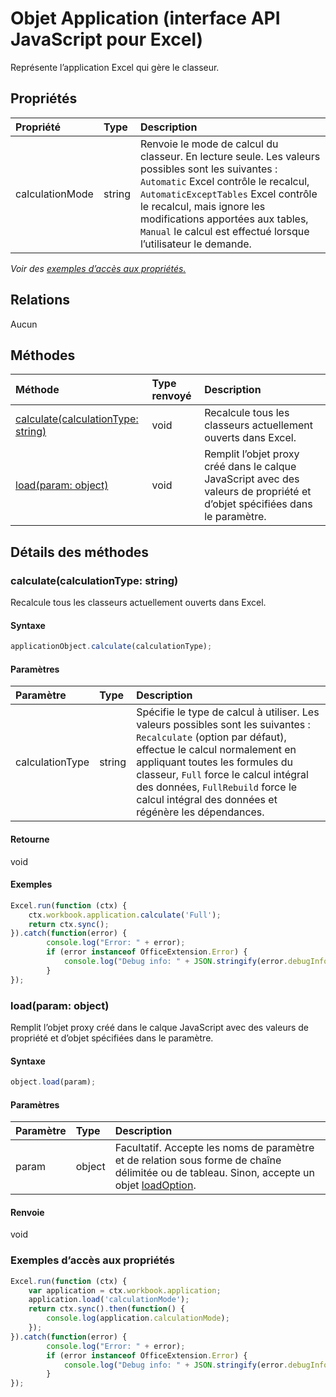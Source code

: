 # <a name="application-object-(javascript-api-for-excel)"></a>Objet Application (interface API JavaScript pour Excel)

Représente l’application Excel qui gère le classeur.

## <a name="properties"></a>Propriétés

| Propriété     | Type   |Description
|:---------------|:--------|:----------|
|calculationMode|string|Renvoie le mode de calcul du classeur. En lecture seule. Les valeurs possibles sont les suivantes : `Automatic` Excel contrôle le recalcul, `AutomaticExceptTables` Excel contrôle le recalcul, mais ignore les modifications apportées aux tables, `Manual` le calcul est effectué lorsque l’utilisateur le demande.|

_Voir des [exemples d’accès aux propriétés.](#property-access-examples)_

## <a name="relationships"></a>Relations
Aucun


## <a name="methods"></a>Méthodes

| Méthode           | Type renvoyé    |Description|
|:---------------|:--------|:----------|
|[calculate(calculationType: string)](#calculatecalculationtype-string)|void|Recalcule tous les classeurs actuellement ouverts dans Excel.|
|[load(param: object)](#loadparam-object)|void|Remplit l’objet proxy créé dans le calque JavaScript avec des valeurs de propriété et d’objet spécifiées dans le paramètre.|

## <a name="method-details"></a>Détails des méthodes


### <a name="calculate(calculationtype:-string)"></a>calculate(calculationType: string)
Recalcule tous les classeurs actuellement ouverts dans Excel.

#### <a name="syntax"></a>Syntaxe
```js
applicationObject.calculate(calculationType);
```

#### <a name="parameters"></a>Paramètres
| Paramètre    | Type   |Description|
|:---------------|:--------|:----------|
|calculationType|string|Spécifie le type de calcul à utiliser. Les valeurs possibles sont les suivantes : `Recalculate` (option par défaut), effectue le calcul normalement en appliquant toutes les formules du classeur, `Full` force le calcul intégral des données, `FullRebuild` force le calcul intégral des données et régénère les dépendances.|

#### <a name="returns"></a>Retourne
void

#### <a name="examples"></a>Exemples
```js
Excel.run(function (ctx) { 
    ctx.workbook.application.calculate('Full');
    return ctx.sync(); 
}).catch(function(error) {
        console.log("Error: " + error);
        if (error instanceof OfficeExtension.Error) {
            console.log("Debug info: " + JSON.stringify(error.debugInfo));
        }
});
```


### <a name="load(param:-object)"></a>load(param: object)
Remplit l’objet proxy créé dans le calque JavaScript avec des valeurs de propriété et d’objet spécifiées dans le paramètre.

#### <a name="syntax"></a>Syntaxe
```js
object.load(param);
```

#### <a name="parameters"></a>Paramètres
| Paramètre    | Type   |Description|
|:---------------|:--------|:----------|
|param|object|Facultatif. Accepte les noms de paramètre et de relation sous forme de chaîne délimitée ou de tableau. Sinon, accepte un objet [loadOption](loadoption.md).|

#### <a name="returns"></a>Renvoie
void
### <a name="property-access-examples"></a>Exemples d’accès aux propriétés
```js
Excel.run(function (ctx) { 
    var application = ctx.workbook.application;
    application.load('calculationMode');
    return ctx.sync().then(function() {
        console.log(application.calculationMode);
    });
}).catch(function(error) {
        console.log("Error: " + error);
        if (error instanceof OfficeExtension.Error) {
            console.log("Debug info: " + JSON.stringify(error.debugInfo));
        }
});
```

